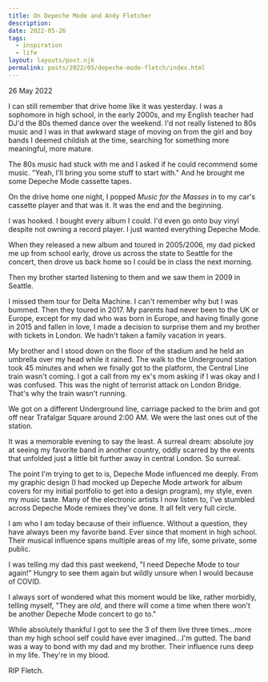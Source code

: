```yaml
---
title: On Depeche Mode and Andy Fletcher
description: 
date: 2022-05-26
tags:
  - inspiration 
  - life
layout: layouts/post.njk
permalink: posts/2022/05/depeche-mode-fletch/index.html
---
```


<p class="blog-post__date">26 May 2022</p>

I can still remember that drive home like it was yesterday. I was a sophomore in high school, in the early 2000s, and my English teacher had DJ'd the 80s themed dance over the weekend. I'd not really listened to 80s music and I was in that awkward stage of moving on from the girl and boy bands I deemed childish at the time, searching for something more meaningful, more mature. 

The 80s music had stuck with me and I asked if he could recommend some music. "Yeah, I'll bring you some stuff to start with." And he brought me some Depeche Mode cassette tapes. 

On the drive home one night, I popped _Music for the Masses_ in to my car's cassette player and that was it. It was the end and the beginning.

I was hooked. I bought every album I could. I'd even go onto buy vinyl despite not owning a record player. I just wanted everything Depeche Mode.

When they released a new album and toured in 2005/2006, my dad picked me up from school early, drove us across the state to Seattle for the concert, then drove us back home so I could be in class the next morning.  

Then my brother started listening to them and we saw them in 2009 in Seattle. 

I missed them tour for Delta Machine. I can't remember why but I was bummed. Then they toured in 2017. My parents had never been to the UK or Europe, except for my dad who was born in Europe, and having finally gone in 2015 and fallen in love, I made a decision to surprise them and my brother with tickets in London. We hadn't taken a family vacation in years. 

My brother and I stood down on the floor of the stadium and he held an umbrella over my head while it rained. The walk to the Underground station took 45 minutes and when we finally got to the platform, the Central Line train wasn't coming. I got a call from my ex's mom asking if I was okay and I was confused. This was the night of terrorist attack on London Bridge. That's why the train wasn't running. 

We got on a different Underground line, carriage packed to the brim and got off near Trafalgar Square around 2:00 AM. We were the last ones out of the station. 

It was a memorable evening to say the least. A surreal dream: absolute joy at seeing my favorite band in another country, oddly scarred by the events that unfolded just a little bit further away in central London.  So surreal.

The point I'm trying to get to is, Depeche Mode influenced me deeply. From my graphic design (I had mocked up Depeche Mode artwork for album covers for my initial portfolio to get into a design program), my style, even my music taste. Many of the electronic artists I now listen to, I've stumbled across Depeche Mode remixes they've done. It all felt very full circle. 

I am who I am today because of their influence. Without a question, they have always been my favorite band. Ever since that moment in high school. Their musical influence spans multiple areas of my life, some private, some public.

I was telling my dad this past weekend, "I need Depeche Mode to tour again!" Hungry to see them again but wildly unsure when I would because of COVID. 

I always sort of wondered what this moment would be like, rather morbidly, telling myself, "They are _old_, and there will come a time when there won't be another Depeche Mode concert to go to." 

While absolutely thankful I got to see the 3 of them live three times...more than my high school self could have ever imagined...I'm gutted. The band was a way to bond with my dad and my brother. Their influence runs deep in my life. They're in my blood. 

RIP Fletch. 